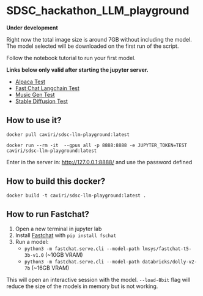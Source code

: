 # SDSC_hackathon_LLM_playground

**Under development**

Right now the total image size is around 7GB without including the model. The model selected will be downloaded on the first run of the script. 

Follow the notebook tutorial to run your first model. 

**Links below only valid after starting the jupyter server.**
- [Alpaca Test](http://127.0.0.1:8888/lab/tree/notebooks/000.Alpaca_test.ipynb)
- [Fast Chat Langchain Test](http://127.0.0.1:8888/lab/tree/notebooks/001.FastChat_test.ipynb)
- [Music Gen Test](http://127.0.0.1:8888/lab/tree/notebooks/002.MusicGen_test.ipynb)
- [Stable Diffusion Test](http://127.0.0.1:8888/lab/tree/notebooks/003.StableDiffusion_test.ipynb)

## How to use it?

```
docker pull caviri/sdsc-llm-playground:latest
```

```
docker run --rm -it  --gpus all -p 8888:8888 -e JUPYTER_TOKEN=TEST caviri/sdsc-llm-playground:latest
```

Enter in the server in: http://127.0.0.1:8888/ and use the password defined

## How to build this docker?

```
docker build -t caviri/sdsc-llm-playground:latest .
```

## How to run Fastchat?

1. Open a new terminal in jupyter lab
2. Install [Fastchat](https://github.com/lm-sys/FastChat) with `pip install fschat`
3. Run a model: 
    - `python3 -m fastchat.serve.cli --model-path lmsys/fastchat-t5-3b-v1.0` (~10GB VRAM)
    - `python3 -m fastchat.serve.cli --model-path databricks/dolly-v2-7b` (~16GB VRAM)

This will open an interactive session with the model. `--load-8bit` flag will reduce the size of the models in memory but is not working. 
